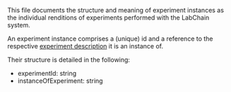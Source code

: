 This file documents the structure and meaning of experiment instances as the individual renditions of experiments performed with the LabChain system.

An experiment instance comprises a (unique) id and a reference to the respective [experiment description](https://github.com/IIRM/LabChain-documentation/blob/main/experiment-description.md) it is an instance of.

Their structure is detailed in the following:
* experimentId: string
* instanceOfExperiment: string

